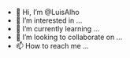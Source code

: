 - 👋 Hi, I’m @LuisAlho
- 👀 I’m interested in ...
- 🌱 I’m currently learning ...
- 💞️ I’m looking to collaborate on ...
- 📫 How to reach me ...

<!---
LuisAlho/LuisAlho is a ✨ special ✨ repository because its `README.md` (this file) appears on your GitHub profile.
You can click the Preview link to take a look at your changes.
--->
